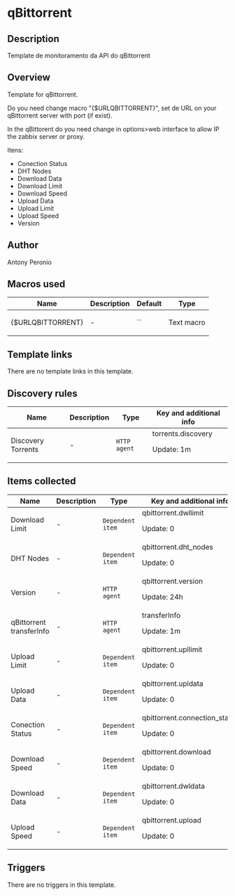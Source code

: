 # qBittorrent

## Description

Template de monitoramento da API do qBittorrent

## Overview

Template for qBittorrent.


 


Do you need change macro "{$URLQBITTORRENT}", set de URL on your qBittorrent server with port (if exist).


In the qBittorent do you need change in options>web interface to allow IP the zabbix server or proxy.


 


Itens:


* Conection Status
* DHT Nodes
* Download Data
* Download Limit
* Download Speed
* Upload Data
* Upload Limit
* Upload Speed
* Version


## Author

Antony Peronio

## Macros used

|Name|Description|Default|Type|
|----|-----------|-------|----|
|{$URLQBITTORRENT}|<p>-</p>|``|Text macro|


## Template links

There are no template links in this template.

## Discovery rules

|Name|Description|Type|Key and additional info|
|----|-----------|----|----|
|Discovery Torrents|<p>-</p>|`HTTP agent`|torrents.discovery<p>Update: 1m</p>|


## Items collected

|Name|Description|Type|Key and additional info|
|----|-----------|----|----|
|Download Limit|<p>-</p>|`Dependent item`|qbittorrent.dwllimit<p>Update: 0</p>|
|DHT Nodes|<p>-</p>|`Dependent item`|qbittorrent.dht_nodes<p>Update: 0</p>|
|Version|<p>-</p>|`HTTP agent`|qbittorrent.version<p>Update: 24h</p>|
|qBittorrent transferInfo|<p>-</p>|`HTTP agent`|transferInfo<p>Update: 1m</p>|
|Upload Limit|<p>-</p>|`Dependent item`|qbittorrent.upllimit<p>Update: 0</p>|
|Upload Data|<p>-</p>|`Dependent item`|qbittorrent.upldata<p>Update: 0</p>|
|Conection Status|<p>-</p>|`Dependent item`|qbittorrent.connection_status<p>Update: 0</p>|
|Download Speed|<p>-</p>|`Dependent item`|qbittorrent.download<p>Update: 0</p>|
|Download Data|<p>-</p>|`Dependent item`|qbittorrent.dwldata<p>Update: 0</p>|
|Upload Speed|<p>-</p>|`Dependent item`|qbittorrent.upload<p>Update: 0</p>|


## Triggers

There are no triggers in this template.

